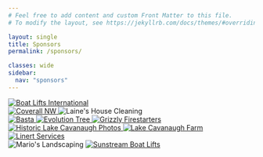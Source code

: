 ```yaml
---
# Feel free to add content and custom Front Matter to this file.
# To modify the layout, see https://jekyllrb.com/docs/themes/#overriding-theme-defaults

layout: single
title: Sponsors
permalink: /sponsors/

classes: wide
sidebar:
  nav: "sponsors"
---
```

<link rel="stylesheet" href="../styles.css">

<a href="http://www.boatliftsintl.com" target="_blank">
  <img class="ad_full_page" src="/_lfs/images/advertising/boat_lifts_Int.png" alt="Boat Lifts International">
</a>

<div class="ad-row">
  <a href="mailto:info@coverallnw.com">
    <img class="ad_half_page" src="/_lfs/images/advertising/coverall_nw.png" alt="Coverall NW">
  </a>
  <img class="ad_half_page" src="/_lfs/images/advertising/laine_house_cleaning.jpeg" alt="Laine's House Cleaning">
</div> 

<div class="ad-row">
  <a href="https://bastaboatlifts.com/" target="_blank">
    <img class="ad_large" src="/_lfs/images/advertising/basta.png" alt="Basta">
  </a>

  <a href="mailto:evolutiontreeexpertsllc@yahoo.com">
    <img class="ad_large" src="/_lfs/images/advertising/evolution_tree.png" alt="Evolution Tree">
  </a>

  <a href="https://www.grizfirestarters.com/" target="_blank">
    <img class="ad_large" src="/_lfs/images/advertising/grizzly_firestarters.jpg" alt="Grizzly Firestarters">
  </a>
</div>

<div class="ad-row">
  <a href="mailto:kurtwood@yahoo.com">
    <img class="ad_large" src="/_lfs/images/advertising/kurt-w.png" alt="Historic Lake Cavanaugh Photos">
  </a>

  <a href="https://lakecavanaughfarm.com" target="_blank">
    <img class="ad_large" src="/_lfs/images/advertising/Lake-Cav-Farm-New.jpg" alt="Lake Cavanaugh Farm">
  </a>

  <a href="mailto:brett_linert@frontier.com">
    <img class="ad_large" src="/_lfs/images/advertising/linert_services.png" alt="Linert Services">
  </a>
</div>

<div class="ad-row">
  <img class="ad_large" src="/_lfs/images/advertising/marios_land.jpg" alt="Mario's Landscaping">

  <a href="https://sunstreamboatlifts.com" target="_blank">
    <img class="ad_large" src="/_lfs/images/advertising/sun_stream.jpg" alt="Sunstream Boat Lifts">
  </a>
</div>